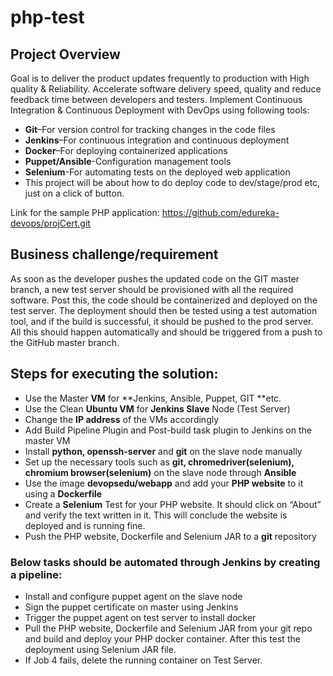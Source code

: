 # php-test
## Project Overview
Goal is to deliver the product updates frequently to production with High quality & Reliability. 
Accelerate software delivery speed, quality and reduce feedback time between developers and testers.
Implement Continuous Integration & Continuous Deployment with DevOps using following tools: 
- **Git**–For version control for tracking changes in the code files
- **Jenkins**–For continuous integration and continuous deployment
- **Docker**–For deploying containerized applications
- **Puppet/Ansible**-Configuration management tools
- **Selenium**-For automating tests on the deployed web application
- This project will be about how to do deploy code to dev/stage/prod etc, just on a click of button.

Link for the sample PHP application: https://github.com/edureka-devops/projCert.git

## Business challenge/requirement
As soon as the developer pushes the updated code on the GIT master branch, a new test server should be provisioned with all the 
required software. Post this, the code should be containerized and deployed on the test server.
The deployment should then be tested using a test automation tool, and if the build is successful,
it should be pushed to the prod server.
All this should happen automatically and should be triggered from a push to the GitHub master branch.  

## Steps for executing the solution:
- Use the Master **VM** for **Jenkins, Ansible, Puppet, GIT **etc.
- Use the Clean **Ubuntu VM** for **Jenkins Slave** Node (Test Server)
- Change the **IP address** of the VMs accordingly
- Add Build Pipeline Plugin and Post-build task plugin to Jenkins on the master VM
- Install **python, openssh-server** and **git** on the slave node manually
- Set up the necessary tools such as **git, chromedriver(selenium), chromium browser(selenium)** on the slave node through **Ansible**
- Use the image **devopsedu/webapp** and add your **PHP website** to it using a **Dockerfile**
- Create a **Selenium** Test for your PHP website. It should click on “About” and verify the text written in it. This will conclude the website is deployed and is running fine.
- Push the PHP website, Dockerfile and Selenium JAR to a **git** repository 
### Below tasks should be automated through Jenkins by creating a pipeline:
- Install and configure puppet agent on the slave node 
- Sign the puppet certificate on master using Jenkins
- Trigger the puppet agent on test server to install docker 
- Pull the PHP website, Dockerfile and Selenium JAR from your git repo and build and deploy your PHP docker container. After this test the deployment using Selenium JAR file. 
- If Job 4 fails, delete the running container on Test Server.

